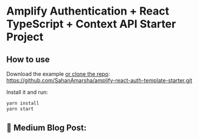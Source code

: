 # Amplify Authentication + React TypeScript + Context API Starter Project

## How to use

Download the example [or clone the repo](https://github.com/SahanAmarsha/amplify-react-auth-template-starter.git): https://github.com/SahanAmarsha/amplify-react-auth-template-starter.git

<!-- #default-branch-switch -->

Install it and run:

```sh
yarn install
yarn start
```

## 📌 Medium Blog Post: 

